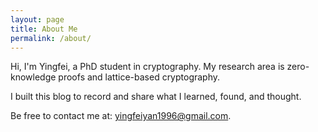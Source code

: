 ```yaml
---
layout: page
title: About Me
permalink: /about/
---
```


Hi, I'm Yingfei, a PhD student in cryptography. My research area is zero-knowledge proofs and lattice-based cryptography. 

I built this blog to record and share what I learned, found, and thought.

Be free to contact me at: yingfeiyan1996@gmail.com.
